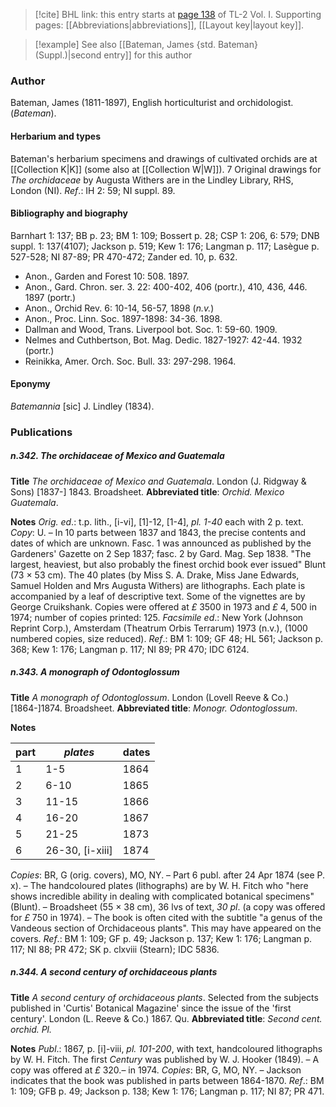 > [!cite] BHL link: this entry starts at [page 138](https://www.biodiversitylibrary.org/item/103414#page/186/mode/1up) of TL-2 Vol. I.
> Supporting pages: [[Abbreviations|abbreviations]], [[Layout key|layout key]].

> [!example] See also [[Bateman, James {std. Bateman} (Suppl.)|second entry]] for this author

### Author

Bateman, James (1811-1897), English horticulturist and orchidologist. (*Bateman*).

#### Herbarium and types

Bateman's herbarium specimens and drawings of cultivated orchids are at [[Collection K|K]] (some also at [[Collection W|W]]). 7 Original drawings for *The orchidaceae* by Augusta Withers are in the Lindley Library, RHS, London (NI).
*Ref*.: IH 2: 59; NI suppl. 89.

#### Bibliography and biography

Barnhart 1: 137; BB p. 23; BM 1: 109; Bossert p. 28; CSP 1: 206, 6: 579; DNB suppl. 1: 137(4107); Jackson p. 519; Kew 1: 176; Langman p. 117; Lasègue p. 527-528; NI 87-89; PR 470-472; Zander ed. 10, p. 632.
- Anon., Garden and Forest 10: 508. 1897.
- Anon., Gard. Chron. ser. 3. 22: 400-402, 406 (portr.), 410, 436, 446. 1897 (portr.)
- Anon., Orchid Rev. 6: 10-14, 56-57, 1898 (*n.v.*)
- Anon., Proc. Linn. Soc. 1897-1898: 34-36. 1898.
- Dallman and Wood, Trans. Liverpool bot. Soc. 1: 59-60. 1909.
- Nelmes and Cuthbertson, Bot. Mag. Dedic. 1827-1927: 42-44. 1932 (portr.)
- Reinikka, Amer. Orch. Soc. Bull. 33: 297-298. 1964.

#### Eponymy

*Batemannia* \[sic\] J. Lindley (1834).

### Publications

##### n.342. The orchidaceae of Mexico and Guatemala

**Title**
*The orchidaceae of Mexico and Guatemala*. London (J. Ridgway & Sons) \[1837-\] 1843. Broadsheet.
**Abbreviated title**: *Orchid. Mexico Guatemala*.

**Notes**
*Orig. ed*.: t.p. lith., \[i-vi\], \[1\]-12, \[1-4\], *pl. 1-40* each with 2 p. text. *Copy*: U. – In 10 parts between 1837 and 1843, the precise contents and dates of which are unknown. Fasc. 1 was announced as published by the Gardeners' Gazette on 2 Sep 1837; fasc. 2 by Gard. Mag. Sep 1838. "The largest, heaviest, but also probably the finest orchid book ever issued" Blunt (73 × 53 cm). The 40 plates (by Miss S. A. Drake, Miss Jane Edwards, Samuel Holden and Mrs Augusta Withers) are lithographs. Each plate is accompanied by a leaf of descriptive text. Some of the vignettes are by George Cruikshank. Copies were offered at *£* 3500 in 1973 and *£* 4, 500 in 1974; number of copies printed: 125.
*Facsimile ed*.: New York (Johnson Reprint Corp.), Amsterdam (Theatrum Orbis Terrarum) 1973 (n.v.), (1000 numbered copies, size reduced).
*Ref*.: BM 1: 109; GF 48; HL 561; Jackson p. 368; Kew 1: 176; Langman p. 117; NI 89; PR 470; IDC 6124.

##### n.343. A monograph of Odontoglossum

**Title**
*A monograph of Odontoglossum*. London (Lovell Reeve & Co.) \[1864-\]1874. Broadsheet.
**Abbreviated title**: *Monogr. Odontoglossum*.

**Notes**

|part	|*plates*	|dates	|
|---	|---	|---	|
|1	|1-5	|1864	|
|2	|6-10	|1865	|
|3	|11-15	|1866	|
|4	|16-20	|1867|
|5	|21-25	|1873|
|6	|26-30, \[i-xiii\]	|1874|

*Copies*: BR, G (orig. covers), MO, NY. – Part 6 publ. after 24 Apr 1874 (see P. x). – The handcoloured plates (lithographs) are by W. H. Fitch who "here shows incredible ability in dealing with complicated botanical specimens" (Blunt). – Broadsheet (55 × 38 cm), 36 lvs of text, *30 pl*. (a copy was offered for *£* 750 in 1974). – The book is often cited with the subtitle "a genus of the Vandeous section of Orchidaceous plants".
This may have appeared on the covers.
*Ref*.: BM 1: 109; GF p. 49; Jackson p. 137; Kew 1: 176; Langman p. 117; NI 88; PR 472; SK p. clxviii (Stearn); IDC 5836.

##### n.344. A second century of orchidaceous plants

**Title**
*A second century of orchidaceous plants*. Selected from the subjects published in 'Curtis' Botanical Magazine' since the issue of the 'first century'. London (L. Reeve & Co.) 1867. Qu.
**Abbreviated title**: *Second cent. orchid. Pl.*

**Notes**
*Publ*.: 1867, p. \[i\]-viii, *pl. 101-200*, with text, handcoloured lithographs by W. H. Fitch. The first *Century* was published by W. J. Hooker (1849). – A copy was offered at *£* 320.– in 1974. *Copies*: BR, G, MO, NY. – Jackson indicates that the book was published in parts between 1864-1870.
*Ref*.: BM 1: 109; GFB p. 49; Jackson p. 138; Kew 1: 176; Langman p. 117; NI 87; PR 471.

